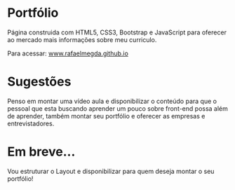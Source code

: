 # Portfólio 

Página construida com HTML5, CSS3, Bootstrap e JavaScript para oferecer ao mercado mais informações sobre meu curriculo.

Para acessar: www.rafaelmegda.github.io

# Sugestões

Penso em montar uma vídeo aula e disponibilizar o conteúdo para que o pessoal que esta buscando aprender um pouco sobre front-end possa
além de aprender, também montar seu portfólio e oferecer as empresas e entrevistadores.

# Em breve...

Vou estruturar o Layout e disponibilizar para quem deseja montar o seu portfólio!
